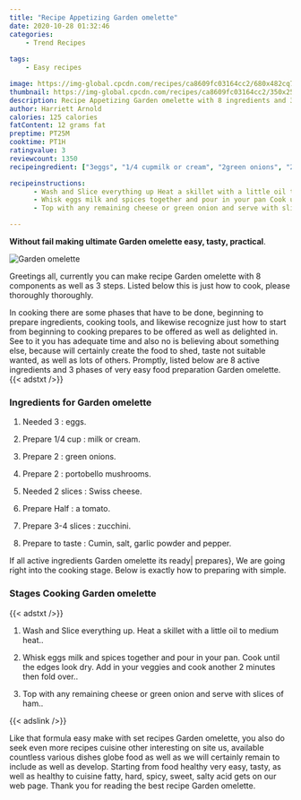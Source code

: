 ```yaml
---
title: "Recipe Appetizing Garden omelette"
date: 2020-10-28 01:32:46
categories:
    - Trend Recipes
    
tags:
    - Easy recipes

image: https://img-global.cpcdn.com/recipes/ca8609fc03164cc2/680x482cq70/garden-omelette-recipe-main-photo.jpg
thumbnail: https://img-global.cpcdn.com/recipes/ca8609fc03164cc2/350x250cq70/garden-omelette-recipe-main-photo.jpg
description: Recipe Appetizing Garden omelette with 8 ingredients and 3 stages of easy cooking.
author: Harriett Arnold
calories: 125 calories
fatContent: 12 grams fat
preptime: PT25M
cooktime: PT1H
ratingvalue: 3
reviewcount: 1350
recipeingredient: ["3eggs", "1/4 cupmilk or cream", "2green onions", "2portobello mushrooms", "2 slicesSwiss cheese", "Halfa tomato", "3-4 sliceszucchini", "to tasteCumin salt garlic powder and pepper"]

recipeinstructions: 
      - Wash and Slice everything up Heat a skillet with a little oil to medium heat 
      - Whisk eggs milk and spices together and pour in your pan Cook until the edges look dry Add in your veggies and cook another 2 minutes then fold over 
      - Top with any remaining cheese or green onion and serve with slices of ham

---
```




**Without fail making ultimate Garden omelette easy, tasty, practical**. 


![Garden omelette](https://img-global.cpcdn.com/recipes/ca8609fc03164cc2/680x482cq70/garden-omelette-recipe-main-photo.jpg "Garden omelette")




Greetings all, currently you can make recipe Garden omelette with 8 components as well as 3 steps. Listed below this is just how to cook, please thoroughly thoroughly.

In cooking there are some phases that have to be done, beginning to prepare ingredients, cooking tools, and likewise recognize just how to start from beginning to cooking prepares to be offered as well as delighted in. See to it you has adequate time and also no is believing about something else, because will certainly create the food to shed, taste not suitable wanted, as well as lots of others. Promptly, listed below are 8 active ingredients and 3 phases of very easy food preparation Garden omelette.
{{< adstxt />}}

### Ingredients for Garden omelette


1. Needed 3 : eggs.

1. Prepare 1/4 cup : milk or cream.

1. Prepare 2 : green onions.

1. Prepare 2 : portobello mushrooms.

1. Needed 2 slices : Swiss cheese.

1. Prepare Half : a tomato.

1. Prepare 3-4 slices : zucchini.

1. Prepare to taste : Cumin, salt, garlic powder and pepper.



If all active ingredients Garden omelette its ready| prepares}, We are going right into the cooking stage. Below is exactly how to preparing with simple.

### Stages Cooking Garden omelette

{{< adstxt />}}


1. Wash and Slice everything up. Heat a skillet with a little oil to medium heat..



1. Whisk eggs milk and spices together and pour in your pan. Cook until the edges look dry. Add in your veggies and cook another 2 minutes then fold over..



1. Top with any remaining cheese or green onion and serve with slices of ham..





{{< adslink />}}

Like that formula easy make with set recipes Garden omelette, you also do seek even more recipes cuisine other interesting on site us, available countless various dishes globe food as well as we will certainly remain to include as well as develop. Starting from food healthy very easy, tasty, as well as healthy to cuisine fatty, hard, spicy, sweet, salty acid gets on our web page. Thank you for reading the best recipe Garden omelette.
